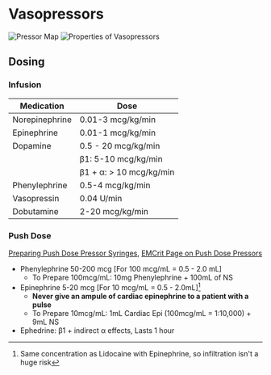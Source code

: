 # Vasopressors


![Pressor Map](/img/pressor_map.webp)
![Properties of Vasopressors](/img/vasopressor_properties.webp)


## Dosing


### Infusion

| Medication     	| Dose                    	|
|----------------	|-------------------------	|
| Norepinephrine 	| 0.01-3 mcg/kg/min       	|
| Epinephrine    	| 0.01-1 mcg/kg/min       	|
| Dopamine       	| 0.5 - 20 mcg/kg/min     	|
|                	| β1: 5-10 mcg/kg/min     	|
|                	| β1 + α: > 10 mcg/kg/min 	|
| Phenylephrine  	| 0.5-4 mcg/kg/min        	|
| Vasopressin    	| 0.04 U/min              	|
| Dobutamine     	| 2-20 mcg/kg/min         	|

### Push Dose

[Preparing Push Dose Pressor Syringes](/pdfs/push-dose-pressors.pdf), [EMCrit Page on Push Dose Pressors](https://emcrit.org/emcrit/bolus-dose-pressors/)

- Phenylephrine 50-200 mcg [For 100 mcg/mL = 0.5 - 2.0 mL]
	- To Prepare 100mcg/mL: 10mg Phenylephrine + 100mL of NS
- Epinephrine 5-20 mcg [For 10 mcg/mL = 0.5 - 2.0mL][^1]
	- **Never give an ampule of cardiac epinephrine to a patient with a pulse**
	- To Prepare 10mcg/mL: 1mL Cardiac Epi (100mcg/mL = 1:10,000) + 9mL NS
- Ephedrine: β1 + indirect α effects, Lasts 1 hour



[^1]:Same concentration as Lidocaine with Epinephrine, so infiltration isn't a huge risk